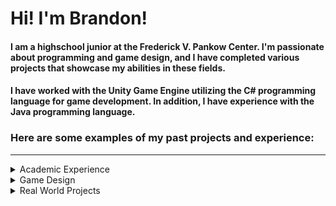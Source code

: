 # Hi! I'm Brandon!
#### I am a highschool junior at the Frederick V. Pankow Center. I'm passionate about programming and game design, and I have completed various projects that showcase my abilities in these fields.
#### I have worked with the Unity Game Engine utilizing the C# programming language for game development. In addition, I have experience with the Java programming language.
### Here are some examples of my past projects and experience:
---
<details>
<summary>Academic Experience</summary>
<br>
### AP Computer Science A
#### 2021-2022
###### I took AP Computer Science A in my sophomore year with Mr. Adam Sanborn, I received a 5 on the AP exam. I learned the basics of programming in Java, and I completed several projects that demonstrate my skills in this language. You can check out all of my projects on this repository.
###### https://github.com/brandonmcd0313/APCSA
---
### FRC Robotics
#### 2023 
###### I was a member of FRC Team 453 "Rock'em Sock'em Robotics" on the programming team. We programed our robot in Java and we competed in the FIRST Robotics Competition. Being a member of this team taught me a lot about teamwork and programming. I also learned a lot about the engineering process.
---
</details>
<details>
<summary>Game Design</summary>
<br>
### Backrooms Simulator
#### June 2021
##### I created a Backrooms Simulator in Unity, this was my first project in Unity and I learned a lot about game design and programming in C#. This is a small scale 3D horror game with cutscene elements where a player traverses infinite yellow rooms and hopes to escape monsters!
##### https://github.com/brandonmcd0313/Backrooms_Simulator
---
### Rent Day!
#### September 2022
##### To begin my Junior year and my C# Programming and Game Design Class, I created a game in Unity called Rent Day! Rent Day is a text-based adventure game where the player plays as a landlord. The goal of the game is to collect rent from tenants and make decisions. This project was a great way to learn about story-telling through game design.
##### This was also my first project I was able to publish online using WebGL! You can play the game here: https://brandonmcdonald.itch.io/rent-day
##### https://github.com/brandonmcd0313/Rent_Day
---
### Time Isn't Real
#### Late September 2022
##### Time isn't real is a small game made for the Ludum Dare 51 game jam. The game revolves around the theme of "Every 10 Seconds" where the player overcome challenges despite being brought back in time 5 seconds, every 10 seconds.
##### This game was made in collaboration with @SlayerOfWomen (Shawn McBride) on sound design and @TheSoulCollect2 (Alex Foxx) on art design.
##### You can play the game here: https://brandonmcdonald.itch.io/time-isnt-real
##### https://github.com/brandonmcd0313/Time_Isnt_Real
---
### Beach Battle 
#### October 2022
###### Beach Battle is a 2D action with the restriction of only being able to use two keyboard keys! The game is atwo-click action game where you play as a seagull and shoot plastic at crabs. The objective of the game is to protect the beach by eliminating as many crabs as possible before they reach your castle.
###### You can play the game here: https://brandonmcdonald.itch.io/beach-battle
###### https://github.com/brandonmcd0313/Beach_Battle
---
### To The Moon!
#### December 2022
###### To the moon is a two-player platformer game meant to be played on an arcade machine. Players play as astronauts who must work together to complete challenges to reach the moon. THis was my first project that used GitHub to allow collobration on a team!
##### This game was made in collaboration with @TheSoulCollect2 (Alex Foxx) on art design and @SlayerOfWomen (Shawn McBride) as a co-programmer.
###### https://github.com/brandonmcd0313/IntermediatePlatformer
---
### Astral Encounter
#### January-February 2023
###### Astral Encounter was my final project for my first semester of C# Programming and Game Design. It is an arcade game where you play as a spaceship and travel to different planets collecting power-ups in the hope of getting the best score. The game uses the Firebase database to hold high scores, allowing players to compete with each other for the top spot. The game is still on the classroom arcade machine!
###### https://github.com/brandonmcd0313/Astral_Encounter
---
</details>
<details>
<summary>Real World Projects</summary>
<br>
### Code Warriors 
#### March 2023
###### Code Warriors is an event run by Science Olympiad. I created an interactive challenge to test students proficency in the Python language. The goal of the challenge is to eventually replace the FRQ portion of the event.
###### I created an example event for the regional competitions and I also created a full challenge for the final event in May.
###### Due to the nature of the event, I am unable to share the code for this project.
---
</details>
